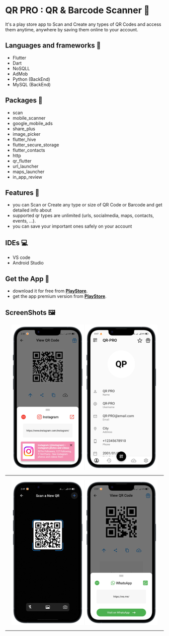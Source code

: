 # QR PRO : QR & Barcode Scanner 📱 

It's a play store app to Scan and Create any types of QR Codes and access them anytime, anywhere by saving them online to your account.

## Languages and frameworks 📑
* Flutter 
* Dart
* NoSQLL
* AdMob
* Python (BackEnd)
* MySQL (BackEnd)

## Packages 🔎
* scan
* mobile_scanner
* google_mobile_ads
* share_plus
* image_picker
* flutter_hive
* flutter_secure_storage
* flutter_contacts
* http
* qr_flutter
* url_launcher
* maps_launcher
* in_app_review

## Features 🥇
* you can Scan or Create any type or size of QR Code or Barcode and get detailed info about
* supported qr types are unlimited (urls, socialmedia, maps, contacts, events, ...).
* you can save your important ones safely on your account

## IDEs 💻
* VS code
* Android Studio

## Get the App 📱
* download it for free from [**PlayStore**](https://play.google.com/store/apps/details?id=com.lezzanos.qrpro.qrcode.barcode.scanner).
* get the app premium version from [**PlayStore**](https://play.google.com/store/apps/details?id=com.lezzanos.qrpro.qrcode.barcode.scanner.reader.premium).


## ScreenShots 🖼️
<div align='center'>
<img height="460px" src="https://github.com/Mohamed-said-salah/QR-PRO-APP/blob/main/screen_shots/Screenshot_2022-05-21-14-20-50-80_1d10d8d9cd67b75ae7db9e9f00dd6d83-portrait.png?raw=true">
<img height="460px" src="https://github.com/Mohamed-said-salah/QR-PRO-APP/blob/main/screen_shots/Screenshot_2022-05-21-16-47-21-81_1d10d8d9cd67b75ae7db9e9f00dd6d83-portrait.png?raw=true">
<hr/>
</div>

<div align='center'>
<img height="460px" src="https://github.com/Mohamed-said-salah/QR-PRO-APP/blob/main/screen_shots/1653137926250-portrait.png?raw=true">
<img height="460px" src="https://github.com/Mohamed-said-salah/QR-PRO-APP/blob/main/screen_shots/Screenshot_2022-05-21-14-37-22-41_1d10d8d9cd67b75ae7db9e9f00dd6d83-portrait.png?raw=true">
<hr/>


